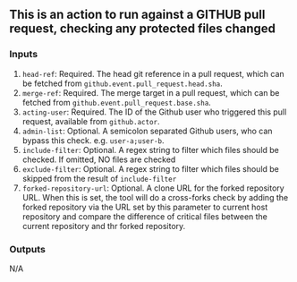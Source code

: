 ## This is an action to run against a GITHUB pull request, checking any protected files changed

### Inputs
1. `head-ref`: Required. The head git reference in a pull request, which can be fetched from `github.event.pull_request.head.sha`. 
2. `merge-ref`: Required. The merge target in a pull request, which can be fetched from `github.event.pull_request.base.sha`.
3. `acting-user`: Required. The ID of the Github user who triggered this pull request, available from `github.actor`.
4. `admin-list`: Optional. A semicolon separated Github users, who can bypass this check. e.g. `user-a;user-b`.
5. `include-filter`: Optional. A regex string to filter which files should be checked. If omitted, NO files are checked
6. `exclude-filter`: Optional. A regex string to filter which files should be skipped from the result of `include-filter`
7. `forked-repository-url`: Optional. A clone URL for the forked repository URL. When this is set, the tool will do a 
cross-forks check by adding the forked repository via the URL set by this parameter to current host repository and compare
the difference of critical files between the current repository and thr forked repository.


### Outputs
N/A